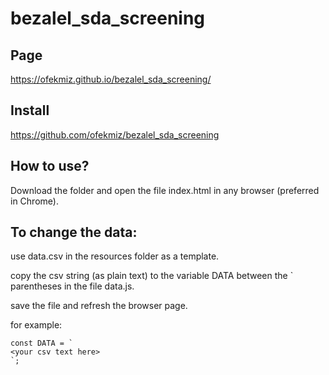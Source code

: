 # bezalel_sda_screening
Page
-----------
https://ofekmiz.github.io/bezalel_sda_screening/

Install
-----------
https://github.com/ofekmiz/bezalel_sda_screening

How to use?
-----------

Download the folder and open the file index.html in any browser (preferred in Chrome).

To change the data:
------------------

use data.csv in the resources folder as a template.
 
copy the csv string (as plain text) to the variable DATA between the ` parentheses in the file data.js.

save the file and refresh the browser page.

for example:
```
const DATA = `
<your csv text here>
`;
```

